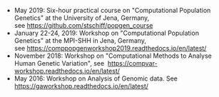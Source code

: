 -   May 2019: Six-hour practical course on \"Computational Population
    Genetics\" at the University of Jena, Germany,
    see <https://github.com/stschiff/popgen_course>
-   January 22-24, 2019: Workshop on \"Computational Population
    Genetics\" at the MPI-SHH in Jena, Germany,
    see <https://comppopgenworkshop2019.readthedocs.io/en/latest/>
-   November 2018: Workshop on \"Computational Methods to Analyse Human
    Genetic Variation\", see
     <https://compvar-workshop.readthedocs.io/en/latest/>
-   May 2016: Workshop on Analysis of Genomic data. See
    <https://gaworkshop.readthedocs.io/en/latest/>

 
